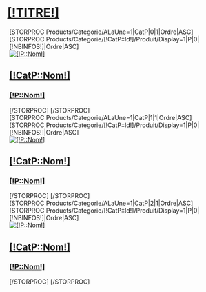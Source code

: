 <div class="[!NOMDIV!]" style="margin-bottom: 27px; margin-top:20px;">
	<div class="container nopadding-left nopadding-right">
		<div class="reseau">
			<h1><a href="/[!Systeme::getMenu([!LIENTITRE!])!]">[!TITRE!]</a></h1>
			<!-- Carousel items -->
			<div class="col-lg-4 col-md-4 col-xs-6 " style="padding-right:5px;padding-left:5px;">
				<div id="myCarousel1" class="carousel slide vertical">
					<div class="vertical carousel-inner ">
						[STORPROC Products/Categorie/ALaUne=1|CatP|0|1|Ordre|ASC]
						[STORPROC Products/Categorie/[!CatP::Id!]/Produit/Display=1|P|0|[!NBINFOS!]|Ordre|ASC]
						<div class="item  [IF [!Pos!]=1]active[/IF]">
							<div class="produits">
								<div class="produits-inner">
									<a href="/[!Systeme::getMenu(Products/Categorie)!]/[!CatP::Url!]/Produit/[!P::Url!]">
										<img class="img-responsive" src="[!Domaine!]/[!P::ProduitGrandFormat!].mini.290x590.jpg" alt="[!P::Nom!]"/>
									</a>
									<div class="[!CatP::Couleur!]">
										<h2><a href="/[!Systeme::getMenu(Products/Categorie)!]/[!CatP::Url!]">[!CatP::Nom!]</a></h2>
										<h3><a href="/[!Systeme::getMenu(Products/Categorie)!]/[!CatP::Url!]/Produit/[!P::Url!]">[!P::Nom!]</a></h3>
									</div>
								</div>
							</div>
						</div>
						[/STORPROC]
						[/STORPROC]
					</div>
					<div class="nav-prod">
						<a class="next" href="#myCarousel1" data-slide="next"></a>
					</div>
				</div>
			</div>
			<div class="col-lg-4 col-md-4 col-xs-6 " style="padding-right:5px;padding-left:5px;">
				<div id="myCarousel2" class="carousel slide vertical">
					<div class="vertical carousel-inner ">
						[STORPROC Products/Categorie/ALaUne=1|CatP|1|1|Ordre|ASC]
						[STORPROC Products/Categorie/[!CatP::Id!]/Produit/Display=1|P|0|[!NBINFOS!]|Ordre|ASC]
						<div class="item  [IF [!Pos!]=1]active[/IF]">
							<div class="produits">
								<div class="produits-inner">
									<a href="/[!Systeme::getMenu(Products/Categorie)!]/[!CatP::Url!]/Produit/[!P::Url!]">
										<img class="img-responsive" src="[!Domaine!]/[!P::ProduitGrandFormat!].mini.290x590.jpg" alt="[!P::Nom!]"/>
									</a>
									<div class="[!CatP::Couleur!]">
										<h2><a href="/[!Systeme::getMenu(Products/Categorie)!]/[!CatP::Url!]">[!CatP::Nom!]</a></h2>
										<h3><a href="/[!Systeme::getMenu(Products/Categorie)!]/[!CatP::Url!]/Produit/[!P::Url!]">[!P::Nom!]</a></h3>
									</div>
								</div>
							</div>
						</div>
						[/STORPROC]
						[/STORPROC]
					</div>
					<div class="nav-prod">
						<a class="next" href="#myCarousel2" data-slide="next"></a>
					</div>
				</div>
			</div>
			<!-- Carousel items -->
			<div class="col-lg-4 col-md-4 col-xs-6 " style="padding-right:5px;padding-left:5px;">
				<div id="myCarousel3" class="carousel slide vertical">
					<div class="vertical carousel-inner ">
						[STORPROC Products/Categorie/ALaUne=1|CatP|2|1|Ordre|ASC]
							[STORPROC Products/Categorie/[!CatP::Id!]/Produit/Display=1|P|0|[!NBINFOS!]|Ordre|ASC]
								<div class="item  [IF [!Pos!]=1]active[/IF]">
									<div class="produits">
										<div class="produits-inner">
											<a href="/[!Systeme::getMenu(Products/Categorie)!]/[!CatP::Url!]/Produit/[!P::Url!]">
												<img class="img-responsive" src="[!Domaine!]/[!P::ProduitGrandFormat!].mini.290x590.jpg" alt="[!P::Nom!]"/>
											</a>
											<div class="[!CatP::Couleur!]">
												<h2><a href="/[!Systeme::getMenu(Products/Categorie)!]/[!CatP::Url!]">[!CatP::Nom!]</a></h2>
												<h3><a href="/[!Systeme::getMenu(Products/Categorie)!]/[!CatP::Url!]/Produit/[!P::Url!]">[!P::Nom!]</a></h3>
											</div>
										</div>
									</div>
								</div>
							[/STORPROC]
						[/STORPROC]
					</div>
					<div class="nav-prod">
						<a class="next" href="#myCarousel3" data-slide="next"></a>
					</div>
				</div>
			</div>
		</div>
	</div>
</div>